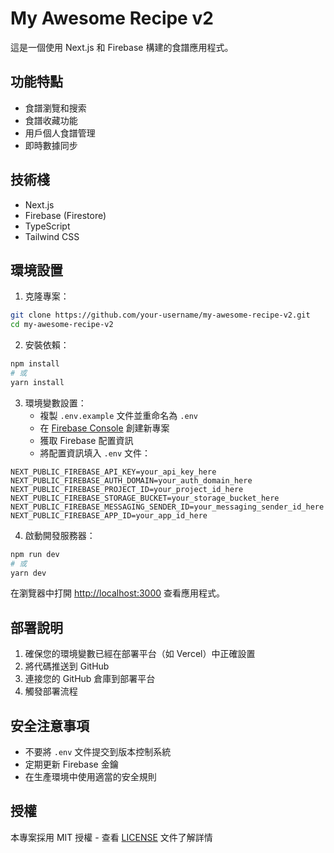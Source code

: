 # My Awesome Recipe v2

這是一個使用 Next.js 和 Firebase 構建的食譜應用程式。

## 功能特點

- 食譜瀏覽和搜索
- 食譜收藏功能
- 用戶個人食譜管理
- 即時數據同步

## 技術棧

- Next.js
- Firebase (Firestore)
- TypeScript
- Tailwind CSS

## 環境設置

1. 克隆專案：
```bash
git clone https://github.com/your-username/my-awesome-recipe-v2.git
cd my-awesome-recipe-v2
```

2. 安裝依賴：
```bash
npm install
# 或
yarn install
```

3. 環境變數設置：
   - 複製 `.env.example` 文件並重命名為 `.env`
   - 在 [Firebase Console](https://console.firebase.google.com/) 創建新專案
   - 獲取 Firebase 配置資訊
   - 將配置資訊填入 `.env` 文件：
```env
NEXT_PUBLIC_FIREBASE_API_KEY=your_api_key_here
NEXT_PUBLIC_FIREBASE_AUTH_DOMAIN=your_auth_domain_here
NEXT_PUBLIC_FIREBASE_PROJECT_ID=your_project_id_here
NEXT_PUBLIC_FIREBASE_STORAGE_BUCKET=your_storage_bucket_here
NEXT_PUBLIC_FIREBASE_MESSAGING_SENDER_ID=your_messaging_sender_id_here
NEXT_PUBLIC_FIREBASE_APP_ID=your_app_id_here
```

4. 啟動開發服務器：
```bash
npm run dev
# 或
yarn dev
```

在瀏覽器中打開 [http://localhost:3000](http://localhost:3000) 查看應用程式。

## 部署說明

1. 確保您的環境變數已經在部署平台（如 Vercel）中正確設置
2. 將代碼推送到 GitHub
3. 連接您的 GitHub 倉庫到部署平台
4. 觸發部署流程

## 安全注意事項

- 不要將 `.env` 文件提交到版本控制系統
- 定期更新 Firebase 金鑰
- 在生產環境中使用適當的安全規則

## 授權

本專案採用 MIT 授權 - 查看 [LICENSE](LICENSE) 文件了解詳情
